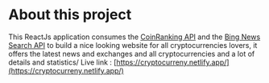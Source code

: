 # About this project

This ReactJs application consumes the [CoinRanking API](https://rapidapi.com/Coinranking/api/coinranking1?utm_source=youtube.com%2FJavaScriptMastery&utm_medium=DevRel&utm_campaign=DevRel) and the [Bing News Search API](https://rapidapi.com/microsoft-azure-org-microsoft-cognitive-services/api/bing-news-search1?utm_source=youtube.com%2FJavaScriptMastery&utm_medium=DevRel&utm_campaign=DevRel) to build a nice looking website for all cryptocurrencies lovers, it offers the latest news and exchanges and all cryptocurrencies and a lot of details and statistics/
Live link : [https://cryptocurreny.netlify.app/](https://cryptocurreny.netlify.app/)
